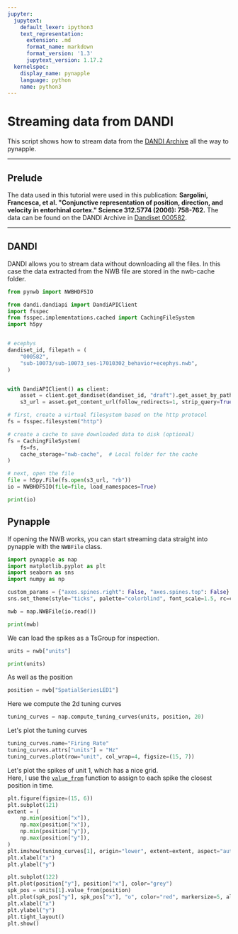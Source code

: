 ```yaml
---
jupyter:
  jupytext:
    default_lexer: ipython3
    text_representation:
      extension: .md
      format_name: markdown
      format_version: '1.3'
      jupytext_version: 1.17.2
  kernelspec:
    display_name: pynapple
    language: python
    name: python3
---
```


Streaming data from DANDI
=========================

This script shows how to stream data from the [DANDI Archive](https://dandiarchive.org/) all the way to pynapple.

***
Prelude
-------

The data used in this tutorial were used in this publication:
__Sargolini, Francesca, et al. "Conjunctive representation of position, direction, and velocity in entorhinal cortex." Science 312.5774 (2006): 758-762.__
The data can be found on the DANDI Archive in [Dandiset 000582](https://dandiarchive.org/dandiset/000582).

***
DANDI
-----
DANDI allows you to stream data without downloading all the files. In this case the data extracted from the NWB file are stored in the nwb-cache folder.

```python
from pynwb import NWBHDF5IO

from dandi.dandiapi import DandiAPIClient
import fsspec
from fsspec.implementations.cached import CachingFileSystem
import h5py


# ecephys
dandiset_id, filepath = (
    "000582",
    "sub-10073/sub-10073_ses-17010302_behavior+ecephys.nwb",
)


with DandiAPIClient() as client:
    asset = client.get_dandiset(dandiset_id, "draft").get_asset_by_path(filepath)
    s3_url = asset.get_content_url(follow_redirects=1, strip_query=True)

# first, create a virtual filesystem based on the http protocol
fs = fsspec.filesystem("http")

# create a cache to save downloaded data to disk (optional)
fs = CachingFileSystem(
    fs=fs,
    cache_storage="nwb-cache",  # Local folder for the cache
)

# next, open the file
file = h5py.File(fs.open(s3_url, "rb"))
io = NWBHDF5IO(file=file, load_namespaces=True)

print(io)
```

Pynapple
--------
If opening the NWB works, you can start streaming data straight into pynapple with the `NWBFile` class.

```python
import pynapple as nap
import matplotlib.pyplot as plt
import seaborn as sns
import numpy as np

custom_params = {"axes.spines.right": False, "axes.spines.top": False}
sns.set_theme(style="ticks", palette="colorblind", font_scale=1.5, rc=custom_params)

nwb = nap.NWBFile(io.read())

print(nwb)
```

We can load the spikes as a TsGroup for inspection.

```python
units = nwb["units"]

print(units)
```

As well as the position

```python
position = nwb["SpatialSeriesLED1"]
```

Here we compute the 2d tuning curves

```python
tuning_curves = nap.compute_tuning_curves(units, position, 20)
```

Let's plot the tuning curves

```python
tuning_curves.name="Firing Rate"
tuning_curves.attrs["units"] = "Hz"
tuning_curves.plot(row="unit", col_wrap=4, figsize=(15, 7))
```

Let's plot the spikes of unit 1, which has a nice grid.  
Here, I use the [`value_from`](pynapple.Ts.value_from) function to assign to each spike the closest position in time.

```python
plt.figure(figsize=(15, 6))
plt.subplot(121)
extent = (
    np.min(position["x"]),
    np.max(position["x"]),
    np.min(position["y"]),
    np.max(position["y"]),
)
plt.imshow(tuning_curves[1], origin="lower", extent=extent, aspect="auto")
plt.xlabel("x")
plt.ylabel("y")

plt.subplot(122)
plt.plot(position["y"], position["x"], color="grey")
spk_pos = units[1].value_from(position)
plt.plot(spk_pos["y"], spk_pos["x"], "o", color="red", markersize=5, alpha=0.5)
plt.xlabel("x")
plt.ylabel("y")
plt.tight_layout()
plt.show()
```

```python

```
